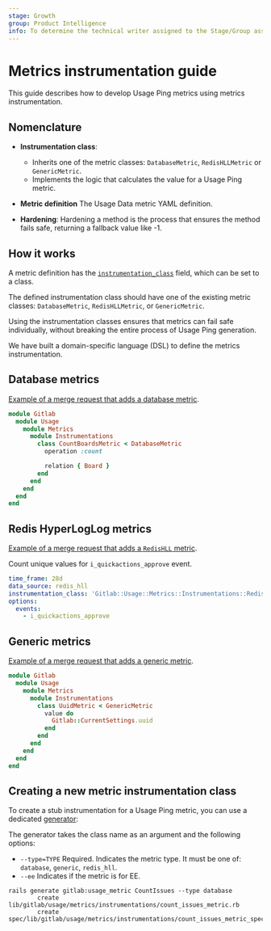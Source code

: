 ```yaml
---
stage: Growth
group: Product Intelligence
info: To determine the technical writer assigned to the Stage/Group associated with this page, see https://about.gitlab.com/handbook/engineering/ux/technical-writing/#assignments
---
```


# Metrics instrumentation guide

This guide describes how to develop Usage Ping metrics using metrics instrumentation.

## Nomenclature

- **Instrumentation class**:
  - Inherits one of the metric classes: `DatabaseMetric`, `RedisHLLMetric` or `GenericMetric`.
  - Implements the logic that calculates the value for a Usage Ping metric.

- **Metric definition**
  The Usage Data metric YAML definition.

- **Hardening**:
  Hardening a method is the process that ensures the method fails safe, returning a fallback value like -1.

## How it works

A metric definition has the [`instrumentation_class`](metrics_dictionary.md) field, which can be set to a class.

The defined instrumentation class should have one of the existing metric classes: `DatabaseMetric`, `RedisHLLMetric`, or `GenericMetric`.

Using the instrumentation classes ensures that metrics can fail safe individually, without breaking the entire
 process of Usage Ping generation.

We have built a domain-specific language (DSL) to define the metrics instrumentation.

## Database metrics

[Example of a merge request that adds a database metric](https://gitlab.com/gitlab-org/gitlab/-/merge_requests/60022).

```ruby
module Gitlab
  module Usage
    module Metrics
      module Instrumentations
        class CountBoardsMetric < DatabaseMetric
          operation :count

          relation { Board }
        end
      end
    end
  end
end
```

## Redis HyperLogLog metrics

[Example of a merge request that adds a `RedisHLL` metric](https://gitlab.com/gitlab-org/gitlab/-/merge_requests/61685).

Count unique values for `i_quickactions_approve` event.

```yaml
time_frame: 28d
data_source: redis_hll
instrumentation_class: 'Gitlab::Usage::Metrics::Instrumentations::RedisHLLMetric'
options:
  events:
    - i_quickactions_approve
```

## Generic metrics

[Example of a merge request that adds a generic metric](https://gitlab.com/gitlab-org/gitlab/-/merge_requests/60256).

```ruby
module Gitlab
  module Usage
    module Metrics
      module Instrumentations
        class UuidMetric < GenericMetric
          value do
            Gitlab::CurrentSettings.uuid
          end
        end
      end
    end
  end
end
```

## Creating a new metric instrumentation class

To create a stub instrumentation for a Usage Ping metric, you can use a dedicated [generator](https://gitlab.com/gitlab-org/gitlab/-/blob/master/lib/generators/gitlab/usage_metric_generator.rb):

The generator takes the class name as an argument and the following options:

- `--type=TYPE` Required. Indicates the metric type. It must be one of: `database`, `generic`, `redis_hll`.
- `--ee` Indicates if the metric is for EE.

```shell
rails generate gitlab:usage_metric CountIssues --type database
        create lib/gitlab/usage/metrics/instrumentations/count_issues_metric.rb
        create spec/lib/gitlab/usage/metrics/instrumentations/count_issues_metric_spec.rb
```
